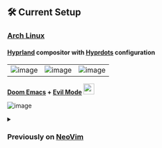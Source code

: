 ## 🛠️ Current Setup

### [Arch Linux](https://archlinux.org/)

#### [Hyprland](https://hyprland.org/) compositor with [Hyprdots](https://github.com/prasanthrangan/hyprdots) configuration

<table>
  <tr>
    <td><img src="https://github.com/user-attachments/assets/0ba6cd55-2dc9-49b4-9699-c13769e45f99" alt="image"></td>
    <td><img src="https://github.com/user-attachments/assets/5d84d918-ef2f-461a-a0ec-c618fbf4c166" alt="image"></td>
    <td><img src="https://github.com/user-attachments/assets/aa2f8f96-4774-4617-bcb4-ab967ab08c88" alt="image"></td>
  </tr>
</table>

<strong><a href="https://github.com/doomemacs/doomemacs">Doom Emacs</a> + <a href="https://github.com/emacs-evil/evil">Evil Mode</a> <a href="https://www.freebsd.org">
  <img src="https://github.com/user-attachments/assets/f096c64f-4bf5-44bb-9460-d7bbe8acc3ca" alt="emoji" width="25" height="25">
</a> </strong>

<!-- fastfetch + pacman -Syu + Doom Emacs dashboard -->
![image](https://github.com/user-attachments/assets/4016386f-be76-4222-a362-bc4baaa25a6a)

<!-- Doom Emacs Dashboard -->
<!-- ![image](https://github.com/user-attachments/assets/28a1bb4d-df3a-46aa-b185-24a2babc2cda) -->

<details>
<summary>
  <h3>Previously on <a href="https://neovim.io">NeoVim</a></h3>
</summary>

#### [LazyVim](https://www.lazyvim.org/)

<table>
  <tr>
    <td width="50%">
<ul>
  <li>
    <a href="https://github.com/folke/edgy.nvim">Edgy</a> for window management
  </li>
  <li>
    <a href="https://github.com/nvim-neo-tree/neo-tree.nvim">Neotree</a> for file browsing
  </li>
  <li>
    <a href="https://github.com/akinsho/toggleterm.nvim">Toggleterm</a> for split/floating terminals
  </li>
  <li>
    <a href="https://github.com/tpope/vim-dadbod">Dadbod</a> for database queries
  </li>
</ul>
    </td>
    <td width="50%">
      <a href="https://github.com/stevearc/aerial.nvim">Aerial</a> and
      <a href="https://github.com/hedyhli/outline.nvim">Outline</a> for
      <a href="https://github.com/nvim-treesitter/nvim-treesitter">Treesitter Language Server Protocol</a> symbol navigation
    </td>
  </tr>
  <tr>
    <td><img src="https://github.com/MFarabi619/MFarabi619/assets/54924158/dd8cc181-6cb5-4937-abbb-10eb007502e5" alt="image"></td>
    <td><img src="https://github.com/MFarabi619/MFarabi619/assets/54924158/13903c9b-0b3b-4a45-9f5b-83cb78ef9600" alt="image"></td>
  </tr>
  <tr>
    <td width="50%">
      <a href="https://codeium.com/">Codeium</a> +
      <a href="https://github.com/features/copilot">GitHub Copilot</a> for AI input and code review
    </td>
    <td width="50%">
      <a href="https://github.com/mfussenegger/nvim-dap">Nvim DAP</a> for bug hunting 🐞
    </td>
  </tr>
  <tr>
    <td><img src="https://github.com/MFarabi619/MFarabi619/assets/54924158/370366b0-f599-4e20-9203-bcb47f5b569a" alt="image"></td>
    <td><img src="https://github.com/MFarabi619/MFarabi619/assets/54924158/3dddc8a8-b209-486f-9775-41ef11c2866d" alt="image"></td>
  </tr>
  <tr>
    <td width="50%">
      <a href="https://github.com/nvim-neotest/neotest">Neotest</a> for running test suites
    </td>
    <td width="50%">
      <a href="https://github.com/rest-nvim/rest.nvim">Rest</a> to ping API endpoints
    </td>
  </tr>
  <tr>
    <td><img src="https://github.com/MFarabi619/MFarabi619/assets/54924158/d68c6a55-5ba1-49ff-9dc0-af38063819a4" alt="image"></td>
    <td><img src="https://github.com/MFarabi619/MFarabi619/assets/54924158/d68c6a55-5ba1-49ff-9dc0-af38063819a4" alt="image"></td>
  </tr>
  <tr>
    <td width="50%">
      <a href="https://github.com/stevearc/overseer.nvim">Overseer</a> for running tasks
    </td>
    <td width="50%">
      <a href="https://github.com/jesseduffield/lazygit">Lazygit</a> for Git client
    </td>
  </tr>
  <tr>
    <td><img src="https://github.com/MFarabi619/MFarabi619/assets/54924158/9bca3578-7434-48b9-8249-2e096d04ca39" alt="image"></td>
    <td><img src="https://github.com/MFarabi619/MFarabi619/assets/54924158/600e57c5-f1ae-46fa-9c29-272a1798918f" alt="image"></td>
  </tr>
  <tr>
    <td width="50%">
      <a href="https://github.com/nvim-telescope/telescope.nvim">Telescope</a> +
      <a href="https://github.com/junegunn/fzf">fzf</a> for fuzzy finding
    </td>
    <td width="50%">
      <a href="https://github.com/brookhong/Surfingkeys">SurfingKeys</a> for browser navigation
    </td>
  </tr>
  <tr>
    <td><img src="https://github.com/MFarabi619/MFarabi619/assets/54924158/f86dee15-68a2-42c9-b8ca-a3baef623782" alt="image"></td>
    <td><img src="https://github.com/MFarabi619/MFarabi619/assets/54924158/ab0711b1-738e-4eb4-9164-559a9a0b46af" alt="image"></td>
  </tr>
</table>
</details>
